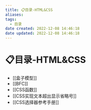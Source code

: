 ```yaml
---
title: 📋目录-HTML&CSS
aliases:
tags:
  - 目录
date created: 2022-12-08 14:46:18
date updated: 2022-12-08 14:46:18
---
```


# 📋目录-HTML&CSS

- [[盒子模型]]
- [[BFC]]
- [[CSS函数]]
- [[CSS实现文本超出显示省略号]]
- [[CSS选择器参考手册]]
